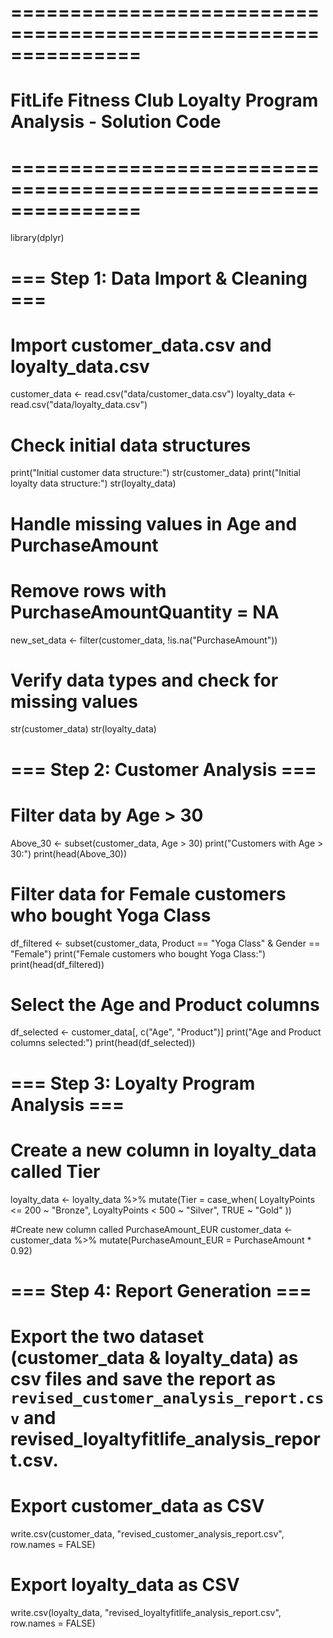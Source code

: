 # ===============================================================
# FitLife Fitness Club Loyalty Program Analysis - Solution Code
# ===============================================================

library(dplyr)

# === Step 1: Data Import & Cleaning ===

# Import customer_data.csv and loyalty_data.csv
customer_data <- read.csv("data/customer_data.csv")
loyalty_data <- read.csv("data/loyalty_data.csv")

# Check initial data structures
print("Initial customer data structure:")
str(customer_data)
print("Initial loyalty data structure:")
str(loyalty_data)


# Handle missing values in Age and PurchaseAmount
# Remove rows with PurchaseAmountQuantity = NA
new_set_data <- filter(customer_data, !is.na("PurchaseAmount"))


# Verify data types and check for missing values
str(customer_data)
str(loyalty_data)


# === Step 2: Customer Analysis ===

# Filter data by Age > 30
Above_30 <- subset(customer_data, Age > 30)
print("Customers with Age > 30:")
print(head(Above_30))

# Filter data for Female customers who bought Yoga Class
df_filtered <- subset(customer_data, Product == "Yoga Class" & Gender == "Female")
print("Female customers who bought Yoga Class:")
print(head(df_filtered))

# Select the Age and Product columns
df_selected <- customer_data[, c("Age", "Product")]
print("Age and Product columns selected:")
print(head(df_selected))

# === Step 3: Loyalty Program Analysis ===

# Create a new column in loyalty_data called Tier

loyalty_data <- loyalty_data %>% mutate(Tier = case_when(
    LoyaltyPoints <= 200 ~ "Bronze",
    LoyaltyPoints < 500 ~ "Silver",
    TRUE ~ "Gold"
))

#Create new column called PurchaseAmount_EUR
customer_data <- customer_data %>% mutate(PurchaseAmount_EUR = PurchaseAmount * 0.92)

# === Step 4: Report Generation ===
# Export the two dataset (customer_data & loyalty_data) as csv files and save the report as `revised_customer_analysis_report.csv` and revised_loyaltyfitlife_analysis_report.csv.
# Export customer_data as CSV
write.csv(customer_data, "revised_customer_analysis_report.csv", row.names = FALSE)

# Export loyalty_data as CSV
write.csv(loyalty_data, "revised_loyaltyfitlife_analysis_report.csv", row.names = FALSE)
